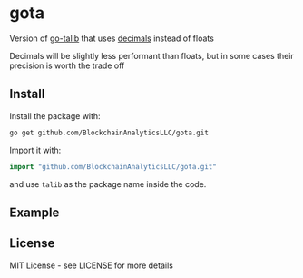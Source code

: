 # gota

Version of [go-talib](https://github.com/markcheno/go-talib) that uses [decimals](https://github.com/shopspring/decimal) instead of floats

Decimals will be slightly less performant than floats,
but in some cases their precision is worth the trade off

## Install

Install the package with:

```bash
go get github.com/BlockchainAnalyticsLLC/gota.git
```

Import it with:

```go
import "github.com/BlockchainAnalyticsLLC/gota.git"
```

and use `talib` as the package name inside the code.

## Example


## License

MIT License  - see LICENSE for more details
